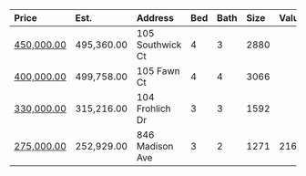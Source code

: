 | Price                                                                                | Est.       | Address          | Bed | Bath | Size | Value | Days | Lot  | Year | HOA | Open      |
| :----------------------------------------------------------------------------------- | :--------- | :--------------- | :-- | :--- | :--- | :---- | :--- | :--- | :--- | :-- | :-------- |
| [450,000.00](https://www.movoto.com/home/105-southwick-ct-cary-nc-27513-413_2155308) | 495,360.00 | 105 Southwick Ct | 4   | 3    | 2880 |       |      |      |      |     |           |
| [400,000.00](https://www.movoto.com/home/105-fawn-ct-cary-nc-27513-413_2336095)      | 499,758.00 | 105 Fawn Ct      | 4   | 4    | 3066 |       |      |      |      |     | Open 8/29 |
| [330,000.00](https://www.movoto.com/home/104-frohlich-dr-cary-nc-27513-413_2338551)  | 315,216.00 | 104 Frohlich Dr  | 3   | 3    | 1592 |       |      |      |      |     |           |
| [275,000.00](https://www.movoto.com/home/846-madison-ave-cary-nc-27513-413_2339050)  | 252,929.00 | 846 Madison Ave  | 3   | 2    | 1271 | 216   | 2    | 9148 | 1989 | 0   |           |
